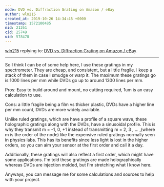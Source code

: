 ```yaml
---
node: DVD vs. Diffraction Grating on Amazon / eBay
author: wln215
created_at: 2019-10-26 14:34:45 +0000
timestamp: 1572100485
nid: 21261
cid: 25749
uid: 578478
---
```




[wln215](../profile/wln215) replying to: [DVD vs. Diffraction Grating on Amazon / eBay](../notes/familysimon/10-22-2019/dvd-vs-diffraction-grating-on-amazon-ebay)

----
So I think I can be of some help here, I use these gratings in my spectrometer. They are cheap, and consistent, but a little fragile. I keep a stack of them in case I smudge or warp it. The maximum these gratings go is 1000 lines per mm while DVDs go up to around 1300 lines per mm. 

Pros: Easy to build around and mount, no cutting required, 1um is an easy calculation to use.

Cons: a little fragile being a film vs thicker plastic, DVDs have a higher line per mm count, DVDs are more widely available. 

Unlike ruled gratings, which are have a profile of a square wave, these holographic gratings along with the DVDs, have a sinusoidal profile. This is why they transmit m = -1, 0, +1 instead of transmitting m = 2, 3 , ... ,(where m is the order of the node) like the expensive ruled gratings normally seen in physics labs. This has its benefits since less light is lost in the higher orders, so you can aim your sensor at the first order and call it a day. 

Additionally, these gratings will also reflect a first order, which might have some applications. I'm told these gratings are made holographically  whereas DVDs are injection molded, but I'm stretching what I know here.

Anyways, you can message me for some calculations and sources to help with your project. 